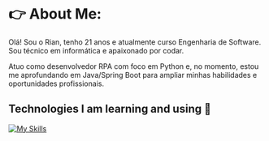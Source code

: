 # 👉 About Me:
Olá! Sou o Rian, tenho 21 anos e atualmente curso Engenharia de Software. Sou técnico em informática e apaixonado por codar.

Atuo como desenvolvedor RPA com foco em Python e, no momento, estou me aprofundando em Java/Spring Boot para ampliar minhas habilidades e oportunidades profissionais.
 
  ## Technologies I am learning and using 🤖

  [![My Skills](https://skillicons.dev/icons?i=python,django,java,spring,docker)](https://skillicons.dev)
  
